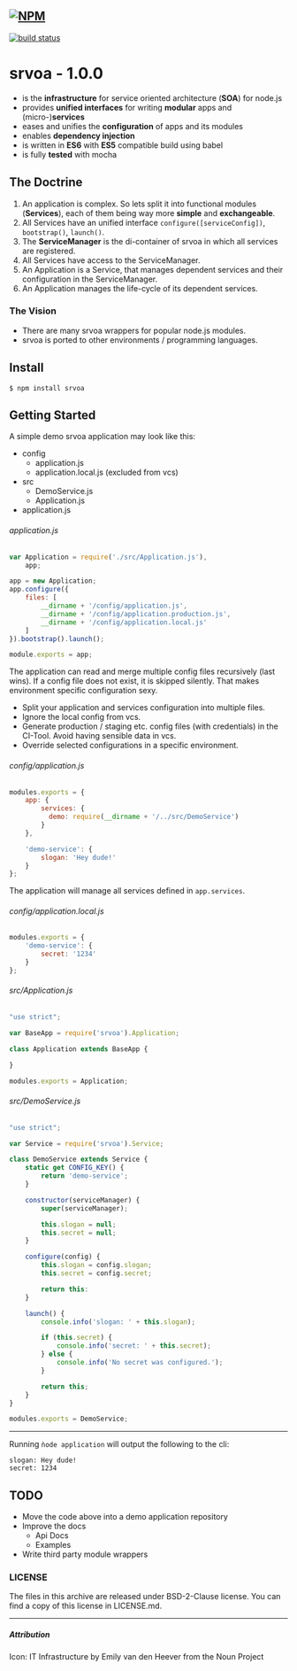 [![NPM](https://nodei.co/npm/srvoa.png?downloads=true)](https://nodei.co/npm/srvoa/)
---
[![build status](https://ci.gitlab.com/projects/3656/status.png?ref=master)](https://ci.gitlab.com/projects/3656?ref=master)

# srvoa - 1.0.0

- is the **infrastructure** for service oriented architecture (**SOA**) for node.js
- provides **unified interfaces** for writing **modular** apps and (micro-)**services**
- eases and unifies the **configuration** of apps and its modules
- enables **dependency injection**
- is written in **ES6** with **ES5** compatible build using babel
- is fully **tested** with mocha


## The Doctrine

1. An application is complex. So lets split it into functional modules (**Services**),
each of them being way more **simple** and **exchangeable**.
2. All Services have an unified interface `configure([serviceConfig])`, `bootstrap()`, `launch()`.
3. The **ServiceManager** is the di-container of srvoa in which all services are registered.
4. All Services have access to the ServiceManager.
5. An Application is a Service, that manages dependent services and their configuration in the ServiceManager.
6. An Application manages the life-cycle of its dependent services.


### The Vision

- There are many srvoa wrappers for popular node.js modules.
- srvoa is ported to other environments / programming languages.


## Install ##

`$ npm install srvoa`


## Getting Started

A simple demo srvoa application may look like this:

- config
    - application.js
    - application.local.js (excluded from vcs)
- src
    - DemoService.js
    - Application.js
- application.js

###### application.js

```js
var Application = require('./src/Application.js'),
    app;

app = new Application;
app.configure({
    files: [
        __dirname + '/config/application.js',
        __dirname + '/config/application.production.js',
        __dirname + '/config/application.local.js'
    ]
}).bootstrap().launch();

module.exports = app;
```

The application can read and merge multiple config files recursively (last wins).
If a config file does not exist, it is skipped silently. That makes environment specific configuration sexy.
- Split your application and services configuration into multiple files.
- Ignore the local config from vcs.
- Generate production / staging etc. config files (with credentials) in the CI-Tool.
Avoid having sensible data in vcs.
- Override selected configurations in a specific environment.

###### config/application.js

```js
modules.exports = {
    app: {
        services: {
          demo: require(__dirname + '/../src/DemoService')
        }
    },

    'demo-service': {
        slogan: 'Hey dude!'
    }
};
```

The application will manage all services defined in `app.services`.

###### config/application.local.js

```js
modules.exports = {
    'demo-service': {
        secret: '1234'
    }
};
```

###### src/Application.js

```js
"use strict";

var BaseApp = require('srvoa').Application;

class Application extends BaseApp {

}

modules.exports = Application;
```

###### src/DemoService.js

```js
"use strict";

var Service = require('srvoa').Service;

class DemoService extends Service {
    static get CONFIG_KEY() {
        return 'demo-service';
    }

    constructor(serviceManager) {
        super(serviceManager);

        this.slogan = null;
        this.secret = null;
    }

    configure(config) {
        this.slogan = config.slogan;
        this.secret = config.secret;

        return this:
    }

    launch() {
        console.info('slogan: ' + this.slogan);

        if (this.secret) {
            console.info('secret: ' + this.secret);
        } else {
            console.info('No secret was configured.');
        }

        return this;
    }
}

modules.exports = DemoService;
```
---

Running `ǹode application` will output the following to the cli:

```
slogan: Hey dude!
secret: 1234
```

## TODO

- Move the code above into a demo application repository
- Improve the docs
    - Api Docs
    - Examples
- Write third party module wrappers

### LICENSE

The files in this archive are released under BSD-2-Clause license. You can find a copy of this license in LICENSE.md.


---
##### Attribution

Icon: IT Infrastructure by Emily van den Heever from the Noun Project
